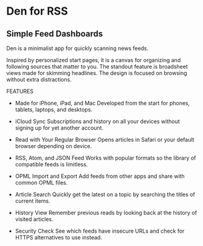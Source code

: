 # Den for RSS

## Simple Feed Dashboards

Den is a minimalist app for quickly scanning news feeds.

Inspired by personalized start pages, it is a canvas for organizing and following sources that matter to you. The standout feature is broadsheet views made for skimming headlines. The design is focused on  browsing without extra distractions.

FEATURES

+ Made for iPhone, iPad, and Mac
Developed from the start for phones, tablets, laptops, and desktops.

+ iCloud Sync
Subscriptions and history on all your devices without signing up for yet another account. 

+ Read with Your Regular Browser
Opens articles in Safari or your default browser depending on device.

+ RSS, Atom, and JSON Feed
Works with popular formats so the library of compatible feeds is limitless.

+ OPML Import and Export
Add feeds from other apps and share with common OPML files.

+ Article Search
Quickly get the latest on a topic by searching the titles of current items.

+ History View
Remember previous reads by looking back at the history of visited articles.

+ Security Check
See which feeds have insecure URLs and check for HTTPS alternatives to use instead.
